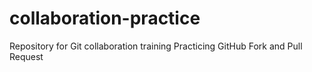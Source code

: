 # collaboration-practice
Repository for Git collaboration training
Practicing GitHub Fork and Pull Request

